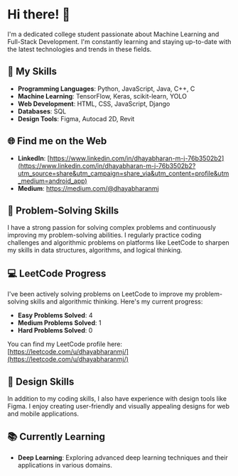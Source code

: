 # Hi there! 👋

I'm a dedicated college student passionate about Machine Learning and Full-Stack Development. I'm constantly learning and staying up-to-date with the latest technologies and trends in these fields.

## 🚀 My Skills

- **Programming Languages**: Python, JavaScript, Java, C++, C
- **Machine Learning**: TensorFlow, Keras, scikit-learn, YOLO
- **Web Development**: HTML, CSS, JavaScript, Django
- **Databases**: SQL
- **Design Tools**: Figma, Autocad 2D, Revit

## 🌐 Find me on the Web

- **LinkedIn**: [https://www.linkedin.com/in/dhayabharan-m-j-76b3502b2](https://www.linkedin.com/in/dhayabharan-m-j-76b3502b2?utm_source=share&utm_campaign=share_via&utm_content=profile&utm_medium=android_app)
- **Medium**: https://medium.com/@dhayabharanmj

## 🧠 Problem-Solving Skills

I have a strong passion for solving complex problems and continuously improving my problem-solving abilities. I regularly practice coding challenges and algorithmic problems on platforms like LeetCode to sharpen my skills in data structures, algorithms, and logical thinking.

## 💻 LeetCode Progress

I've been actively solving problems on LeetCode to improve my problem-solving skills and algorithmic thinking. Here's my current progress:

- **Easy Problems Solved**: 4
- **Medium Problems Solved**: 1
- **Hard Problems Solved**: 0

You can find my LeetCode profile here: [https://leetcode.com/u/dhayabharanmj/](https://leetcode.com/u/dhayabharanmj/)

## 📐 Design Skills

In addition to my coding skills, I also have experience with design tools like Figma. I enjoy creating user-friendly and visually appealing designs for web and mobile applications.

## 📚 Currently Learning

- **Deep Learning**: Exploring advanced deep learning techniques and their applications in various domains.
